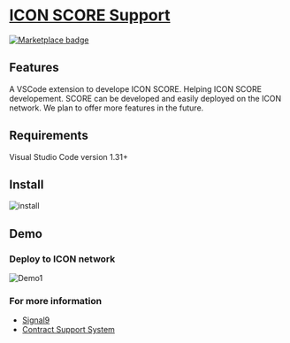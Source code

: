 
# [ICON SCORE Support](https://github.com/signal9dev/icon-vscode-plugin)

<p >
    <a href="https://marketplace.visualstudio.com/items?itemName=signal9.icon-vscode-plugin">
        <img src="https://vsmarketplacebadge.apphb.com/version/signal9.icon-vscode-plugin.svg" alt="Marketplace badge">
    </a>
</p>

## Features
A VSCode extension to develope ICON SCORE.
Helping ICON SCORE developement. SCORE can be developed and easily deployed on the ICON network. We plan to offer more features in the future.

## Requirements
Visual Studio Code version 1.31+

## Install
![install](https://github.com/signal9dev/icon-vscode-plugin/blob/master/images/install.gif?raw=true)


## Demo
### Deploy to ICON network

![Demo1](https://github.com/signal9dev/icon-vscode-plugin/blob/master/images/demo1.gif?raw=true)

<!-- 

## Extension Settings

Include if your extension adds any VS Code settings through the `contributes.configuration` extension point.

For example:

This extension contributes the following settings:

* `myExtension.enable`: enable/disable this extension
* `myExtension.thing`: set to `blah` to do something
>

## Known Issues

N/A

-----------------------------------------------------------------------------------------------------------
-->

### For more information

* [Signal9](http://signal9.io/)
* [Contract Support System](http://icon.signal9.io/)
